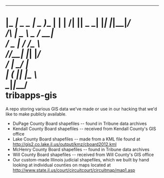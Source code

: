   _____ ___ ___ ___     
 |_   _| _ \_ _| _ )___ 
   | | |   /| || _ \___|
   |_| |_|_\___|___/    
   /_\ | _ \ _ \/ __|   
  / _ \|  _/  _/\__ \   
 /_/_\_\_| |_|  |___/   
  / __|_ _/ __|         
 | (_ || |\__ \         
  \___|___|___/         
tribapps-gis
============  

A repo storing various GIS data we've made or use in our hacking that we'd like to make publicly available.

* DuPage County Board shapefiles -- found in Tribune data archives
* Kendall County Board shapefiles -- received from Kendall County's GIS office
* Lake County Board shapefiles -- made from a KML file found at http://gis2.co.lake.il.us/output/kmz/cboard2012.kml
* McHenry County Board shapefiles -- found in Tribune data archives
* Will County Board shapefiles -- received from Will County's GIS office
* Our custom-made Illinois judicial shapefiles, which we built by hand looking at individual counties on maps located at http://www.state.il.us/court/circuitcourt/circuitmap/map1.asp

